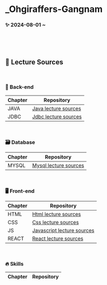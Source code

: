 # _Ohgiraffers-Gangnam

### ✨ 2024-08-01 ~ 

<br><br><br>

## 🔎 Lecture Sources

<br>

### 🌟 Back-end

| Chapter | Repository |
| ------ | ------ |
| JAVA | [Java lecture sources](https://github.com/20240801-gangnam/01_java) |
| JDBC | [Jdbc lecture sources](https://github.com/20240801-gangnam/03_jdbc) |

<br>

### 🗃 Database
| Chapter | Repository |
| ------ | ------ |
| MYSQL | [Mysql lecture sources](https://github.com/20240801-gangnam/02_mysql) |
<br>

### 🖥️ Front-end

| Chapter | Repository |
| ------ | ------ |
| HTML | [Html lecture sources](https://github.com/20240801-gangnam/04_html) |
| CSS | [Css lecture sources](https://github.com/20240801-gangnam/05_css) |
| JS | [Javascript lecture sources](https://github.com/20240801-gangnam/06_javascript) |
| REACT | [React lecture sources](https://github.com/20240801-gangnam/07_react) |

<br>

### 🔥 Skills

| Chapter | Repository |
| ------ | ------ |


